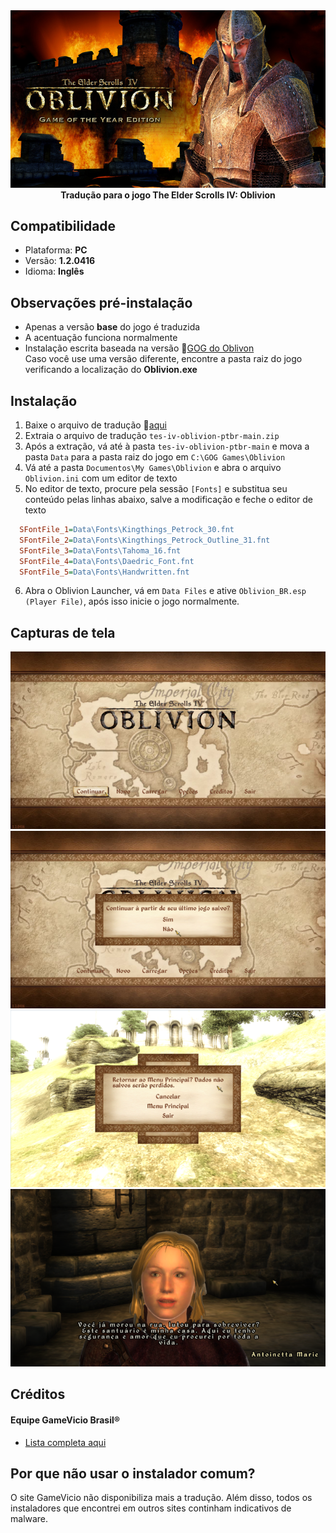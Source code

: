 <div align="center">
  <img alt="Banner do jogo Oblivion" src="./.github/banner.jpg">
  <br />
  <strong>Tradução para o jogo The Elder Scrolls IV: Oblivion</strong>
</div>

## Compatibilidade
- Plataforma: **PC**
- Versão: **1.2.0416**
- Idioma: **Inglês**

## Observações pré-instalação
- Apenas a versão **base** do jogo é traduzida
- A acentuação funciona normalmente
- Instalação escrita baseada na versão :link:[GOG do Oblivon](https://www.gog.com/en/game/elder_scrolls_iv_oblivion_game_of_the_year_edition_deluxe_the) <br />
Caso você use uma versão diferente, encontre a pasta raiz do jogo verificando a localização do **Oblivion.exe**

## Instalação
1. Baixe o arquivo de tradução :link:[aqui](https://github.com/juscelinodjj/tes-iv-oblivion-ptbr/archive/refs/heads/main.zip)
2. Extraia o arquivo de tradução `tes-iv-oblivion-ptbr-main.zip`
3. Após a extração, vá até à pasta `tes-iv-oblivion-ptbr-main` e mova a pasta `Data` para a pasta raiz do jogo em `C:\GOG Games\Oblivion`
4. Vá até a pasta `Documentos\My Games\Oblivion` e abra o arquivo `Oblivion.ini` com um editor de texto
5. No editor de texto, procure pela sessão `[Fonts]` e substitua seu conteúdo pelas linhas abaixo, salve a modificação e feche o editor de texto
``` ini
  SFontFile_1=Data\Fonts\Kingthings_Petrock_30.fnt
  SFontFile_2=Data\Fonts\Kingthings_Petrock_Outline_31.fnt
  SFontFile_3=Data\Fonts\Tahoma_16.fnt
  SFontFile_4=Data\Fonts\Daedric_Font.fnt
  SFontFile_5=Data\Fonts\Handwritten.fnt
```
6. Abra o Oblivion Launcher, vá em `Data Files` e ative `Oblivion_BR.esp (Player File)`, após isso inicie o jogo normalmente.

## Capturas de tela
<div>
  <img alt="Primeira captura de tela" src="./.github/1.png">
  <br />
  <img alt="Segunda captura de tela" src="./.github/2.png">
  <br />
  <img alt="Terceira captura de tela" src="./.github/3.png">
  <br />
  <img alt="Quarta captura de tela" src="./.github/4.png">
</div>

## Créditos
#### Equipe GameVicio Brasil®
- [Lista completa aqui](./.github/CREDITOS.md)

## Por que não usar o instalador comum?
O site GameVicio não disponibiliza mais a tradução. Além disso, todos os instaladores que encontrei em outros sites continham indicativos de malware.